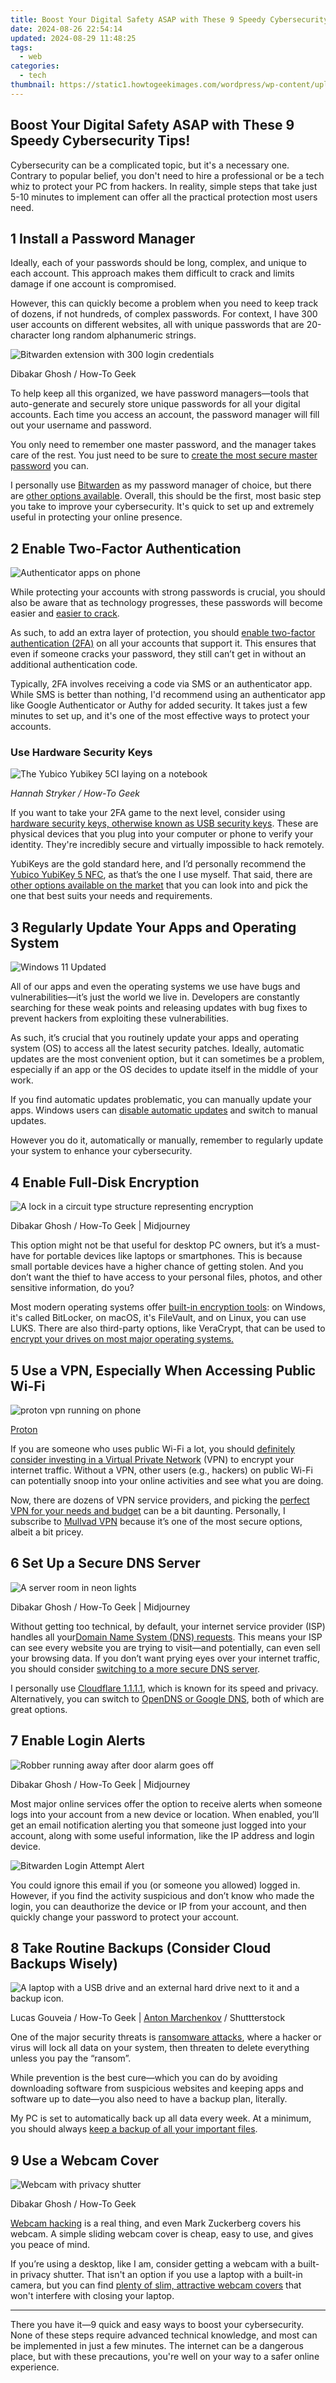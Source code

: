 ```yaml
---
title: Boost Your Digital Safety ASAP with These 9 Speedy Cybersecurity Tips!
date: 2024-08-26 22:54:14
updated: 2024-08-29 11:48:25
tags:
  - web
categories:
  - tech
thumbnail: https://static1.howtogeekimages.com/wordpress/wp-content/uploads/2024/07/a-hand-increasing-the-security-level-using-a-knob.jpg
---
```


## Boost Your Digital Safety ASAP with These 9 Speedy Cybersecurity Tips!

Cybersecurity can be a complicated topic, but it's a necessary one. Contrary to popular belief, you don't need to hire a professional or be a tech whiz to protect your PC from hackers. In reality, simple steps that take just 5-10 minutes to implement can offer all the practical protection most users need.

## 1  Install a Password Manager 

 Ideally, each of your passwords should be long, complex, and unique to each account. This approach makes them difficult to crack and limits damage if one account is compromised.

 However, this can quickly become a problem when you need to keep track of dozens, if not hundreds, of complex passwords. For context, I have 300 user accounts on different websites, all with unique passwords that are 20-character long random alphanumeric strings.

![Bitwarden extension with 300 login credentials](https://static1.howtogeekimages.com/wordpress/wp-content/uploads/2024/07/1-bitwarden-extension-with-300-login-credentials.png) 

Dibakar Ghosh / How-To Geek

 To help keep all this organized, we have password managers—tools that auto-generate and securely store unique passwords for all your digital accounts. Each time you access an account, the password manager will fill out your username and password.

 You only need to remember one master password, and the manager takes care of the rest. You just need to be sure to [create the most secure master password](https://extra-hints.techidaily.com/crafting-authenticity-in-client-testimonial-videos-for-2024/) you can.

 I personally use [Bitwarden](https://fox-cloud.techidaily.com/new-photo-perfection-seamless-text-integration-on-pc-and-mac-systems-for-2024/) as my password manager of choice, but there are [other options available](https://facebook-video-content.techidaily.com/updated-how-to-create-facebook-video-ads-with-free-video-creation-kit-for-2024/). Overall, this should be the first, most basic step you take to improve your cybersecurity. It's quick to set up and extremely useful in protecting your online presence.

## 2  Enable Two-Factor Authentication 

![Authenticator apps on phone](https://static1.howtogeekimages.com/wordpress/wp-content/uploads/2024/07/2-authenticator-apps-on-phone.png) 

 While protecting your accounts with strong passwords is crucial, you should also be aware that as technology progresses, these passwords will become easier and [easier to crack](https://www.scientificamerican.com/article/tomorrows-quantum-computers-threaten-todays-secrets-heres-how-to-protect-them-2/).

 As such, to add an extra layer of protection, you should [enable two-factor authentication (2FA)](https://extra-approaches.techidaily.com/updated-premiere-visionary-film-glimpses/) on all your accounts that support it. This ensures that even if someone cracks your password, they still can’t get in without an additional authentication code.

 Typically, 2FA involves receiving a code via SMS or an authenticator app. While SMS is better than nothing, I'd recommend using an authenticator app like Google Authenticator or Authy for added security. It takes just a few minutes to set up, and it's one of the most effective ways to protect your accounts.

###  Use Hardware Security Keys

![The Yubico Yubikey 5CI laying on a notebook](https://static1.howtogeekimages.com/wordpress/wp-content/uploads/2023/03/the-yubico-yubikey-5ci-laying-on-a-notebookjpg_52637983037_o.jpg) 

_Hannah Stryker / How-To Geek_

 If you want to take your 2FA game to the next level, consider using [hardware security keys, otherwise known as USB security keys](https://tech-hub.techidaily.com/discover-chatgpts-latest-updates-and-key-features-enhancing-your-experience/). These are physical devices that you plug into your computer or phone to verify your identity. They're incredibly secure and virtually impossible to hack remotely.

 YubiKeys are the gold standard here, and I’d personally recommend the [Yubico YubiKey 5 NFC](https://android-location.techidaily.com/10-fake-gps-location-apps-on-android-of-your-xiaomi-redmi-note-13-5g-drfone-by-drfone-virtual/), as that’s the one I use myself. That said, there are [other options available on the market](https://fox-access.techidaily.com/2024-approved-top-photography-choices-for-sharpest-4k-reflections/) that you can look into and pick the one that best suits your needs and requirements.

## 3  Regularly Update Your Apps and Operating System 

![Windows 11 Updated](https://static1.howtogeekimages.com/wordpress/wp-content/uploads/2024/07/3-windows-11-updated.png) 

 All of our apps and even the operating systems we use have bugs and vulnerabilities—it’s just the world we live in. Developers are constantly searching for these weak points and releasing updates with bug fixes to prevent hackers from exploiting these vulnerabilities.

 As such, it’s crucial that you routinely update your apps and operating system (OS) to access all the latest security patches. Ideally, automatic updates are the most convenient option, but it can sometimes be a problem, especially if an app or the OS decides to update itself in the middle of your work.

 If you find automatic updates problematic, you can manually update your apps. Windows users can [disable automatic updates](https://driver-download.techidaily.com/boost-your-pcs-gameplay-download-the-new-steelseries-engine-for-windows-11-enthusiasts/) and switch to manual updates.

 However you do it, automatically or manually, remember to regularly update your system to enhance your cybersecurity.

## 4  Enable Full-Disk Encryption 

![A lock in a circuit type structure representing encryption](https://static1.howtogeekimages.com/wordpress/wp-content/uploads/2024/07/4-a-lock-in-a-circuit-type-structure-representing-encryption.png) 

Dibakar Ghosh / How-To Geek | Midjourney

 This option might not be that useful for desktop PC owners, but it’s a must-have for portable devices like laptops or smartphones. This is because small portable devices have a higher chance of getting stolen. And you don’t want the thief to have access to your personal files, photos, and other sensitive information, do you?

 Most modern operating systems offer [built-in encryption tools](https://android-pokemon-go.techidaily.com/15-best-strongest-pokemon-to-use-in-pokemon-go-pvp-leagues-for-motorola-g54-5g-drfone-by-drfone-virtual-android/): on Windows, it's called BitLocker, on macOS, it's FileVault, and on Linux, you can use LUKS. There are also third-party options, like VeraCrypt, that can be used to [encrypt your drives on most major operating systems.](https://facebook-video-footage.techidaily.com/new-exploring-platform-variations-youtube-vs-dailymention-for-2024/) 

## 5  Use a VPN, Especially When Accessing Public Wi-Fi 

![proton vpn running on phone](https://static1.howtogeekimages.com/wordpress/wp-content/uploads/2024/02/proton-vpn-running-on-phone.jpg) 

[Proton](https://drive.proton.me/urls/5VFT9FFVYR#QCPVhP5DJgPd)

 If you are someone who uses public Wi-Fi a lot, you should [definitely consider investing in a Virtual Private Network](https://extra-support.techidaily.com/2024-approved-listenleads-whats-better-than-dacast/) (VPN) to encrypt your internet traffic. Without a VPN, other users (e.g., hackers) on public Wi-Fi can potentially snoop into your online activities and see what you are doing.

 Now, there are dozens of VPN service providers, and picking the [perfect VPN for your needs and budget](https://some-techniques.techidaily.com/updated-ffmpeg-audioscape-maintaining-original-audio-formats/) can be a bit daunting. Personally, I subscribe to [Mullvad VPN](https://sound-issues.techidaily.com/windows-11-audio-upgrade-how-to-elevate-speaker-volume-with-ease/) because it’s one of the most secure options, albeit a bit pricey.

## 6  Set Up a Secure DNS Server 

![A server room in neon lights](https://static1.howtogeekimages.com/wordpress/wp-content/uploads/2024/07/5-a-server-room-in-neon-lights.png) 

Dibakar Ghosh / How-To Geek | Midjourney

 Without getting too technical, by default, your internet service provider (ISP) handles all your[Domain Name System (DNS) requests](https://video-capture.techidaily.com/new-2024-approved-quick-tips-for-ios-screen-record/). This means your ISP can see every website you are trying to visit—and potentially, can even sell your browsing data. If you don’t want prying eyes over your internet traffic, you should consider [switching to a more secure DNS server](https://common-error.techidaily.com/fixing-network-issues-a-guide-to-dealing-with-unavailable-dhcp-servers/).

 I personally use [Cloudflare 1.1.1.1](https://www.cloudflare.com/learning/dns/what-is-1.1.1.1/), which is known for its speed and privacy. Alternatively, you can switch to [OpenDNS or Google DNS](https://sim-unlock.techidaily.com/in-2024-how-to-change-your-sim-pin-code-on-your-vivo-y100a-phone-by-drfone-android/), both of which are great options.

## 7  Enable Login Alerts 

![Robber running away after door alarm goes off](https://static1.howtogeekimages.com/wordpress/wp-content/uploads/2024/07/6-robber-running-away-after-door-alarm-goes-off.png) 

Dibakar Ghosh / How-To Geek | Midjourney

 Most major online services offer the option to receive alerts when someone logs into your account from a new device or location. When enabled, you’ll get an email notification alerting you that someone just logged into your account, along with some useful information, like the IP address and login device.

![Bitwarden Login Attempt Alert](https://static1.howtogeekimages.com/wordpress/wp-content/uploads/2024/07/7-bitwarden-login-attempt-alert-1.png) 

 You could ignore this email if you (or someone you allowed) logged in. However, if you find the activity suspicious and don’t know who made the login, you can deauthorize the device or IP from your account, and then quickly change your password to protect your account.

## 8  Take Routine Backups (Consider Cloud Backups Wisely) 

![A laptop with a USB drive and an external hard drive next to it and a backup icon.](https://static1.howtogeekimages.com/wordpress/wp-content/uploads/2024/06/a-laptop-with-a-usb-drive-and-an-external-hard-drive-next-to-it-and-a-backup-icon.jpg) 

Lucas Gouveia / How-To Geek | [Anton Marchenkov](https://www.shutterstock.com/en/image-photo/flash-drive-external-hard-open-laptop-1033175755) / Shuttterstock

 One of the major security threats is [ransomware attacks](https://fox-info.techidaily.com/updated-in-2024-changing-video-pace-on-your-instagram-feed/), where a hacker or virus will lock all data on your system, then threaten to delete everything unless you pay the “ransom”.

 While prevention is the best cure—which you can do by avoiding downloading software from suspicious websites and keeping apps and software up to date—you also need to have a backup plan, literally.

 My PC is set to automatically back up all data every week. At a minimum, you should always [keep a backup of all your important files](https://buynow-info.techidaily.com/explore-petcubes-affordable-high-responsive-pet-monitor/). 

## 9  Use a Webcam Cover 

![Webcam with privacy shutter](https://static1.howtogeekimages.com/wordpress/wp-content/uploads/2024/07/8-webcam-with-privacy-shutter.jpg) 

Dibakar Ghosh / How-To Geek 

[Webcam hacking](https://activate-lock.techidaily.com/in-2024-how-to-bypass-icloud-by-checkra1n-even-on-iphone-14-pro-max-if-youve-tried-everything-by-drfone-ios/) is a real thing, and even Mark Zuckerberg covers his webcam. A simple sliding webcam cover is cheap, easy to use, and gives you peace of mind.

 If you’re using a desktop, like I am, consider getting a webcam with a built-in privacy shutter. That isn't an option if you use a laptop with a built-in camera, but you can find [plenty of slim, attractive webcam covers](https://pokemon-go-android.techidaily.com/in-2024-the-best-ispoofer-alternative-to-try-on-honor-90-gt-drfone-by-drfone-virtual-android/) that won't interfere with closing your laptop.

---

 There you have it—9 quick and easy ways to boost your cybersecurity. None of these steps require advanced technical knowledge, and most can be implemented in just a few minutes. The internet can be a dangerous place, but with these precautions, you're well on your way to a safer online experience.

<ins class="adsbygoogle"
     style="display:block"
     data-ad-format="autorelaxed"
     data-ad-client="ca-pub-7571918770474297"
     data-ad-slot="1223367746"></ins>



<ins class="adsbygoogle"
     style="display:block"
     data-ad-client="ca-pub-7571918770474297"
     data-ad-slot="8358498916"
     data-ad-format="auto"
     data-full-width-responsive="true"></ins>
